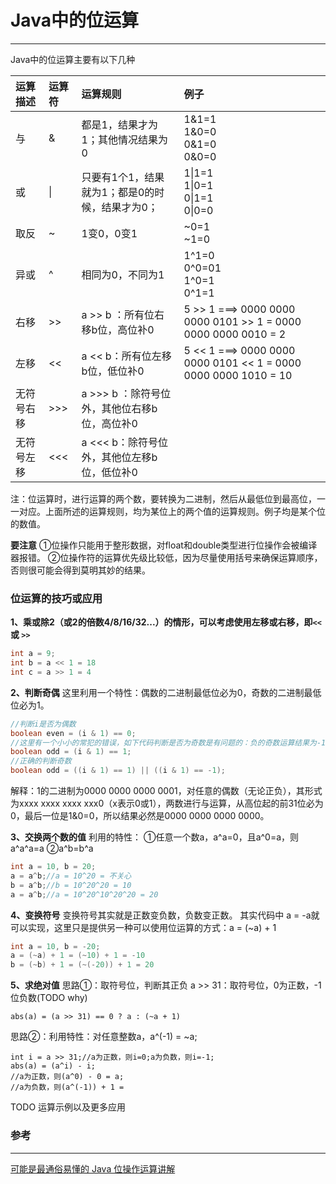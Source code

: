 # Java中的位运算

---

Java中的位运算主要有以下几种

| 运算描述 | 运算符 | 运算规则 | 例子 |
| :--- | :--- | :--- | :--- |
| 与 | & | 都是1，结果才为1；其他情况结果为0 | 1&1=1<br>1&0=0<br>0&1=0<br>0&0=0 |
| 或 | \| | 只要有1个1，结果就为1；都是0的时候，结果才为0； | 1\|1=1<br>1\|0=1<br>0\|1=1<br>0\|0=0 |
| 取反 | ~ | 1变0，0变1 | ~0=1<br>~1=0 |
| 异或 | ^ | 相同为0，不同为1 | 1^1=0<br>0^0=01<br>1^0=1<br>0^1=1 |
| 右移 | &gt;&gt; | a &gt;&gt; b ：所有位右移b位，高位补0 |  5 >> 1 ===>  0000 0000 0000 0101 >> 1  = 0000 0000 0000 0010 = 2<br>|
| 左移 |<<  |a << b：所有位左移b位，低位补0  | 5 << 1 ===>  0000 0000 0000 0101 << 1  = 0000 0000 0000 1010 = 10
|无符号右移 | >>> | a >>> b ：除符号位外，其他位右移b位，高位补0 | |
| 无符号左移 |<<<  |a <<< b：除符号位外，其他位左移b位，低位补0  ||



注：位运算时，进行运算的两个数，要转换为二进制，然后从最低位到最高位，一一对应。上面所述的运算规则，均为某位上的两个值的运算规则。例子均是某个位的数值。

**要注意**
①位操作只能用于整形数据，对float和double类型进行位操作会被编译器报错。
②位操作符的运算优先级比较低，因为尽量使用括号来确保运算顺序，否则很可能会得到莫明其妙的结果。

### 位运算的技巧或应用

**1、乘或除2（或2的倍数4/8/16/32...）的情形，可以考虑使用左移或右移，即`<<`或 `>>`**
```java
int a = 9;
int b = a << 1 = 18
int c = a >> 1 = 4
```


**2、判断奇偶**
这里利用一个特性：偶数的二进制最低位必为0，奇数的二进制最低位必为1。
```java
//判断i是否为偶数
boolean even = (i & 1) == 0;
//这里有一个小小的常犯的错误，如下代码判断是否为奇数是有问题的：负的奇数运算结果为-1。
boolean odd = (i & 1) == 1;
//正确的判断奇数
boolean odd = ((i & 1) == 1) || ((i & 1) == -1);
```
解释：1的二进制为0000 0000 0000 0001，对任意的偶数（无论正负），其形式为xxxx xxxx xxxx xxx0（x表示0或1），两数进行与运算，从高位起的前31位必为0，最后一位是1&0=0，所以结果必然是0000 0000 0000 0000。

**3、交换两个数的值**
利用的特性：
①任意一个数a，a^a=0，且a^0=a，则a^a^a=a 
②a^b=b^a
```java
int a = 10, b = 20;
a = a^b;//a = 10^20 = 不关心
b = a^b;//b = 10^20^20 = 10
a = a^b;//a = 10^20^10^20^20 = 20
```

**4、变换符号**
变换符号其实就是正数变负数，负数变正数。
其实代码中 a = -a就可以实现，这里只是提供另一种可以使用位运算的方式：a = (~a) + 1
```java
int a = 10, b = -20;
a = (~a) + 1 = (~10) + 1 = -10
b = (~b) + 1 = (~(-20)) + 1 = 20
```

**5、求绝对值**
思路①：取符号位，判断其正负
a >> 31：取符号位，0为正数，-1位负数(TODO why)
```
abs(a) = (a >> 31) == 0 ? a : (~a + 1)
```
思路②：利用特性：对任意整数a，a^(-1) = ~a;
```
int i = a >> 31;//a为正数，则i=0;a为负数，则i=-1;
abs(a) = (a^i) - i;
//a为正数，则(a^0) - 0 = a;
//a为负数，则(a^(-1)) + 1 = 
```

TODO 运算示例以及更多应用




### 参考
---
[可能是最通俗易懂的 Java 位操作运算讲解](https://juejin.im/entry/58f9b6118d6d8100588060d6)